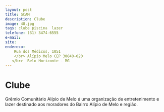 ```yaml
---
layout: post
title: GCAM
description: Clube
image: 48.jpg
tags: clube piscina  lazer
telefone: (31) 3474-6555
e-mail: 
site: 
endereco: 
    Rua dos Médicos, 1051 
    </br> Alípio Melo CEP 30840-020
   </br>  Belo Horizonte - MG
---
```


# Clube

Grêmio Comunitário Alípio de Melo é uma organização de entretenimento e lazer destinado aos moradores do Bairro Alípio de Melo 
e região.


